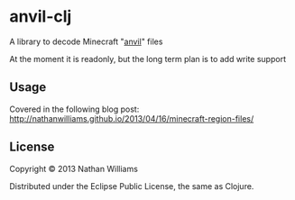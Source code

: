 # anvil-clj

A library to decode Minecraft "[anvil]" files

[anvil]: http://www.minecraftwiki.net/wiki/Anvil_file_format

At the moment it is readonly, but the long term plan is to add write support
## Usage

Covered in the following blog post:
http://nathanwilliams.github.io/2013/04/16/minecraft-region-files/

## License

Copyright © 2013 Nathan Williams

Distributed under the Eclipse Public License, the same as Clojure.
